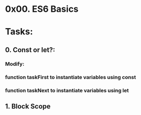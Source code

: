 # 0x00. ES6 Basics
# Tasks:
## 0. Const or let?:
### Modify:
### function taskFirst to instantiate variables using const
### function taskNext to instantiate variables using let
## 1. Block Scope
